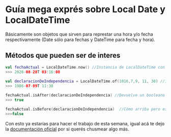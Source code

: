 # Guía mega exprés sobre Local Date y LocalDateTime
Básicamente son objetos que sirven para represtar una hora y/o fecha respectivamente (Date sólo para fechas y DateTime para fecha y hora).
## Métodos que pueden ser de interes
``` kotlin
val fechaActual = LocalDateTime.now() //Instancia de LocalDateTime con los valores de la fecha y hora actual del sistema.
>>> 2020-08-28T 03:16:08
  
val declaracionDeIndependencia = LocalDateTime.of(1816,7,9, 11, 30) //Instancia de LocalDateTime con valores que recibe por parametro.
>>> 1986-07-09T 11:30

fechaActual.isAfter(declaracionDeIndependencia) //Devuelve un booleano comparando si una fecha viene despues que otra.
>>> true

fechaActual.isBefore(declaracionDeIndependencia)  //Cómo arriba pero esto pregunta si fue antes.
>>>false
```
Con esto ya estarías para hacer el trabajo de esta semana, igual acá te dejo la [documentación oficial](https://docs.oracle.com/javase/8/docs/api/java/time/LocalDateTime.html) por si querés chusmear algo más. 
